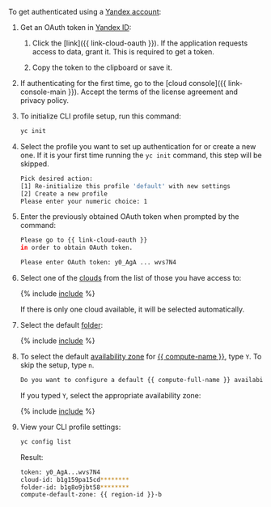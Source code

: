 
  To get authenticated using a [Yandex account](../../iam/concepts/index.md#passport):

  1. Get an OAuth token in [Yandex ID](https://yandex.ru/dev/id/doc/en/concepts/ya-oauth-intro):

     1. Click the [link]({{ link-cloud-oauth }}). If the application requests access to data, grant it. This is required to get a token.

     1. Copy the token to the clipboard or save it.

  1. If authenticating for the first time, go to the [cloud console]({{ link-console-main }}). Accept the terms of the license agreement and privacy policy.

  1. To initialize CLI profile setup, run this command:

      ```bash
      yc init
      ```


  1. Select the profile you want to set up authentication for or create a new one. If it is your first time running the `yc init` command, this step will be skipped.

     ```bash
     Pick desired action:
     [1] Re-initialize this profile 'default' with new settings
     [2] Create a new profile
     Please enter your numeric choice: 1
     ```

  1. Enter the previously obtained OAuth token when prompted by the command:

     ```bash
     Please go to {{ link-cloud-oauth }}
     in order to obtain OAuth token.

     Please enter OAuth token: y0_AgA ... wvs7N4
     ```

  1. Select one of the [clouds](../../resource-manager/concepts/resources-hierarchy.md#cloud) from the list of those you have access to:

     {% include [include](choose-cloud.md) %}

     If there is only one cloud available, it will be selected automatically.

  1. Select the default [folder](../../resource-manager/concepts/resources-hierarchy.md#folder):

     {% include [include](choose-folder.md) %}

  
  1. To select the default [availability zone](../../overview/concepts/geo-scope.md) for [{{ compute-name }}](../../compute/), type `Y`. To skip the setup, type `n`.

     ```bash
     Do you want to configure a default {{ compute-full-name }} availability zone? [Y/n] Y
     ```

     If you typed `Y`, select the appropriate availability zone:

     {% include [include](choose-zone.md) %}


  1. View your CLI profile settings:

     ```bash
     yc config list
     ```

     Result:

     ```bash
     token: y0_AgA...wvs7N4
     cloud-id: b1g159pa15cd********
     folder-id: b1g8o9jbt58********
     compute-default-zone: {{ region-id }}-b
     ```


